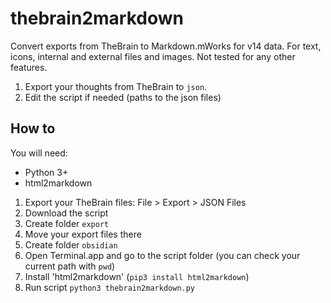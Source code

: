 # thebrain2markdown
Convert exports from TheBrain to Markdown.mWorks for v14 data. For text, icons, 
internal and external files and images. Not tested for any other features.

1. Export your thoughts from TheBrain to `json`.
2. Edit the script if needed (paths to the json files)


## How to
You will need:
* Python 3+
* html2markdown

1. Export your TheBrain files: File > Export > JSON Files
2. Download the script
3. Create folder `export`
4. Move your export files there
5. Create folder `obsidian`
6. Open Terminal.app and go to the script folder (you can check your current path with `pwd`)
6. Install 'html2markdown' (`pip3 install html2markdown`)
7. Run script `python3 thebrain2markdown.py`
